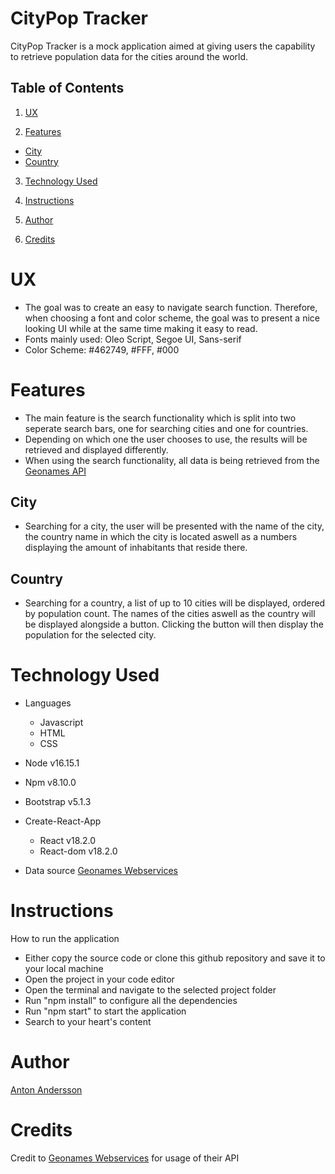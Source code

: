 # CityPop Tracker

CityPop Tracker is a mock application aimed at giving users the capability to retrieve population data for the cities around the world.

## Table of Contents

1. [UX](#ux)

2. [Features](#features)
  - [City](#city)
  - [Country](#country)

3. [Technology Used](#technology-used)

4. [Instructions](#instructions)

5. [Author](#author)

6. [Credits](#credits)

# UX
- The goal was to create an easy to navigate search function. Therefore, when choosing a font and color scheme, the goal was to present a nice looking UI while at the same time making it easy to read.
- Fonts mainly used: Oleo Script, Segoe UI, Sans-serif
- Color Scheme: #462749, #FFF, #000

# Features
- The main feature is the search functionality which is split into two seperate search bars, one for searching cities and one for countries. 
- Depending on which one the user chooses to use, the results will be retrieved and displayed differently.
- When using the search functionality, all data is being retrieved from the [Geonames API](https://www.geonames.org/)

## City
- Searching for a city, the user will be presented with the name of the city, the country name in which the city is located aswell as a numbers displaying the amount of inhabitants that reside there.

## Country
- Searching for a country, a list of up to 10 cities will be displayed, ordered by population count. The names of the cities aswell as the country will be displayed alongside a button. Clicking the button will then display the population for the selected city.

# Technology Used
- Languages
  - Javascript
  - HTML
  - CSS
  
- Node v16.15.1
- Npm v8.10.0
- Bootstrap v5.1.3
- Create-React-App 
  - React v18.2.0
  - React-dom v18.2.0
  
 - Data source [Geonames Webservices](https://www.geonames.org/)

# Instructions

How to run the application
- Either copy the source code or clone this github repository and save it to your local machine
- Open the project in your code editor
- Open the terminal and navigate to the selected project folder
- Run "npm install" to configure all the dependencies 
- Run "npm start" to start the application
- Search to your heart's content

# Author
[Anton Andersson](https://github.com/Ksson96)

# Credits
Credit to [Geonames Webservices](https://www.geonames.org/) for usage of their API

